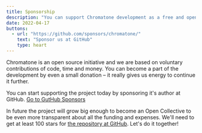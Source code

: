 ```yaml
---
title: Sponsorship
description: "You can support Chromatone development as a free and open source ecosytem of visual music"
date: 2022-04-17
buttons:
  - url: "https://github.com/sponsors/chromatone/"
    text: "Sponsor us at GitHub"
    type: heart
---
```



Chromatone is an open source initiative and we are based on voluntary contributions of code, time and money. You can become a part of the development by even a small donation – it really gives us energy to continue it further.

You can start supporting the project today by sponsoring it's author at GitHub. [Go to GutHub Sponsors](https://github.com/sponsors/chromatone/)

In future the project will grow big enough to become an Open Collective to be even more transparent about all the funding and expenses. We'll need to get at least 100 stars for [the repository at GitHub](https://github.com/chromatone/chromatone.center). Let's do it together!
